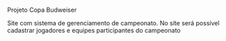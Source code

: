 Projeto Copa Budweiser

Site com sistema de gerenciamento de campeonato. No site será possível cadastrar jogadores e equipes participantes
do campeonato